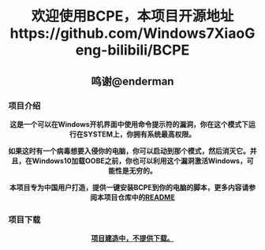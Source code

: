 <html>
  <head>
  </head>
  <div style="width:100%;margin:0 auto"><center>
    <p><h1>欢迎使用BCPE，本项目开源地址https://github.com/Windows7XiaoGeng-bilibili/BCPE</h1></p>
    <p><h2>鸣谢@enderman</h2></p>
</div>
<div style="width:100%;margin:0 auto">
<p><h3>项目介绍</h3></p>
</div>
  <div style="width:100%;margin:0 auto"><center>
<p><b>这是一个可以在Windows开机界面中使用命令提示符的漏洞，你在这个模式下运行在SYSTEM上，你拥有系统最高权限。</b></p>
  <p><b>如果这时有一个病毒想要入侵你的电脑，你可以启动到那个模式，然后消灭它。并且，在Windows10加载OOBE之前，你也可以利用这个漏洞激活Windows，可能性是无穷的。</b></p>
  <p><b>本项目专为中国用户打造，提供一键安装BCPE到你的电脑的脚本，更多内容请参阅本项目仓库中的<a href="README.MD">README</a></b></p>
</div>
  <div style="width:100%;margin:0 auto">
 <p><h3>项目下载</h3></p>
  </div>
<div style="width:100%;margin:0 auto"> <center> 
  <p><center><b><a href="download.html">项目建造中，不提供下载。</a></b></center></p>
  </div>
 </html>
    

